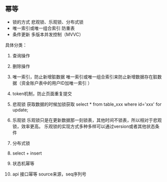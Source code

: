 ## 幂等
* 锁的方式 悲观锁、乐观锁、分布式锁
* 唯一索引或唯一组合索引 防重表
* 条件更新 多版本并发控制（MVVC）


具体分类：

1. 查询操作 

2. 删除操作 

3. 唯一索引，防止新增脏数据
唯一索引或唯一组合索引来防止新增数据存在脏数据（资金账户表中的用户ID加唯一索引 ）

4. token机制，防止页面重复提交 

5. 悲观锁 
获取数据的时候加锁获取 
select * from table_xxx where id='xxx' for update; 

6. 乐观锁 
乐观锁只是在更新数据那一刻锁表，其他时间不锁表，所以相对于悲观锁，效率更高。 
乐观锁的实现方式多种多样可以通过version或者其他状态条件

7. 分布式锁 

8. select + insert 

9. 状态机幂等 

10. api 接口幂等 source来源，seq序列号 